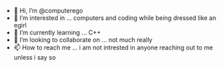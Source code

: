 - 👋 Hi, I’m @computerego
- 👀 I’m interested in ... computers and coding while being dressed like an egirl
- 🌱 I’m currently learning ... C++
- 💞️ I’m looking to collaborate on ... not much really 
- 📫 How to reach me ... i am not intrested in anyone reaching out to me unless i say so

<!---
computerego/computerego is a ✨ special ✨ repository because its `README.md` (this file) appears on your GitHub profile.
You can click the Preview link to take a look at your changes.
--->
